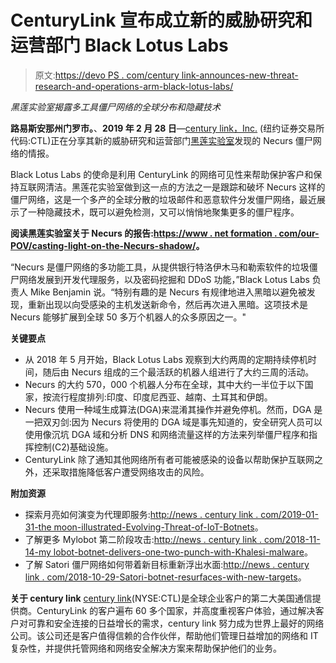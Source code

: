 # CenturyLink 宣布成立新的威胁研究和运营部门 Black Lotus Labs

> 原文:[https://devo PS . com/century link-announces-new-threat-research-and-operations-arm-black-lotus-labs/](https://devops.com/centurylink-announces-new-threat-research-and-operations-arm-black-lotus-labs/)

*黑莲实验室揭露多工具僵尸网络的全球分布和隐藏技术*

**路易斯安那州门罗市。**、**2019 年 2 月 28 日**—[century link，Inc.](http://news.centurylink.com/) (纽约证券交易所代码:CTL)正在分享其新的威胁研究和运营部门[黑莲实验室](http://www.centurylink.com/blacklotuslabs)发现的 Necurs 僵尸网络的情报。

Black Lotus Labs 的使命是利用 CenturyLink 的网络可见性来帮助保护客户和保持互联网清洁。黑莲花实验室做到这一点的方法之一是跟踪和破坏 Necurs 这样的僵尸网络，这是一个多产的全球分散的垃圾邮件和恶意软件分发僵尸网络，最近展示了一种隐藏技术，既可以避免检测，又可以悄悄地聚集更多的僵尸程序。

**阅读黑莲实验室关于 Necurs 的报告:**[**https://www . net formation . com/our-POV/casting-light-on-the-Necurs-shadow/**](https://www.netformation.com/our-pov/casting-light-on-the-necurs-shadow/)**。**

“Necurs 是僵尸网络的多功能工具，从提供银行特洛伊木马和勒索软件的垃圾僵尸网络发展到开发代理服务，以及密码挖掘和 DDoS 功能，”Black Lotus Labs 负责人 Mike Benjamin 说。“特别有趣的是 Necurs 有规律地进入黑暗以避免被发现，重新出现以向受感染的主机发送新命令，然后再次进入黑暗。这项技术是 Necurs 能够扩展到全球 50 多万个机器人的众多原因之一。"

**关键要点**

*   从 2018 年 5 月开始，Black Lotus Labs 观察到大约两周的定期持续停机时间，随后由 Necurs 组成的三个最活跃的机器人组进行了大约三周的活动。
*   Necurs 的大约 570，000 个机器人分布在全球，其中大约一半位于以下国家，按流行程度排列:印度、印度尼西亚、越南、土耳其和伊朗。
*   Necurs 使用一种域生成算法(DGA)来混淆其操作并避免停机。然而，DGA 是一把双刃剑:因为 Necurs 将使用的 DGA 域是事先知道的，安全研究人员可以使用像沉坑 DGA 域和分析 DNS 和网络流量这样的方法来列举僵尸程序和指挥控制(C2)基础设施。
*   CenturyLink 除了通知其他网络所有者可能被感染的设备以帮助保护互联网之外，还采取措施降低客户遭受网络攻击的风险。

**附加资源**

*   探索月亮如何演变为代理即服务:[http://news . century link . com/2019-01-31-the moon-illustrated-Evolving-Threat-of-IoT-Botnets](http://news.centurylink.com/2019-01-31-TheMoon-Illustrates-Evolving-Threat-of-IoT-Botnets)。
*   了解更多 Mylobot 第二阶段攻击:[http://news . century link . com/2018-11-14-my lobot-botnet-delivers-one-two-punch-with-Khalesi-malware](http://news.centurylink.com/2018-11-14-Mylobot-botnet-delivers-one-two-punch-with-Khalesi-malware)。
*   了解 Satori 僵尸网络如何带着新目标重新浮出水面:[http://news . century link . com/2018-10-29-Satori-botnet-resurfaces-with-new-targets](http://news.centurylink.com/2018-10-29-Satori-botnet-resurfaces-with-new-targets)。

**关于 century link** [century link](http://www.centurylink.com/)(NYSE:CTL)是全球企业客户的第二大美国通信提供商。CenturyLink 的客户遍布 60 多个国家，并高度重视客户体验，通过解决客户对可靠和安全连接的日益增长的需求，century link 努力成为世界上最好的网络公司。该公司还是客户值得信赖的合作伙伴，帮助他们管理日益增加的网络和 IT 复杂性，并提供托管网络和网络安全解决方案来帮助保护他们的业务。